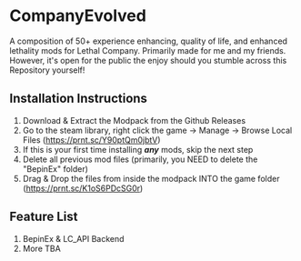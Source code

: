 # CompanyEvolved
A composition of 50+ experience enhancing, quality of life, and enhanced lethality mods for Lethal Company. Primarily made for me and my friends. However, it's open for the public the enjoy should you stumble across this Repository yourself!

## Installation Instructions
1. Download & Extract the Modpack from the Github Releases
2. Go to the steam library, right click the game -> Manage -> Browse Local Files (https://prnt.sc/Y90ptQm0jbtV)
3. If this is your first time installing *__any__* mods, skip the next step
4. Delete all previous mod files (primarily, you NEED to delete the "BepinEx" folder)
5. Drag & Drop the files from inside the modpack INTO the game folder (https://prnt.sc/K1oS6PDcSG0r)

## Feature List
1. BepinEx & LC_API Backend
2. More TBA
